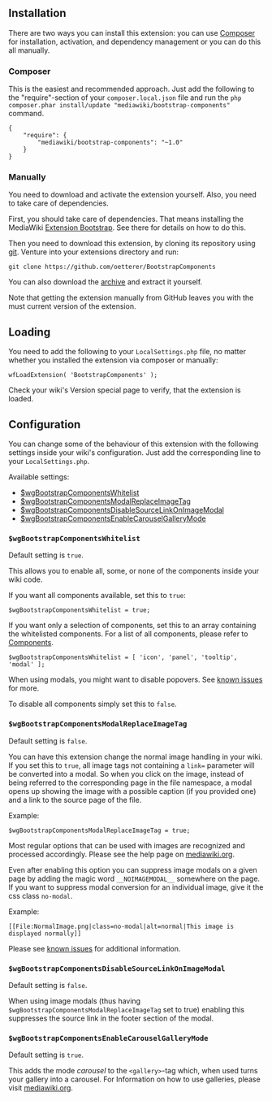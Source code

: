## Installation
There are two ways you can install this extension: you can use [Composer]
for installation, activation, and dependency management or you can do this
all manually.

### Composer
This is the easiest and recommended approach. Just add the following to
the "require"-section of your `composer.local.json` file and run the
`php composer.phar install/update "mediawiki/bootstrap-components"` command.

```
{
	"require": {
		"mediawiki/bootstrap-components": "~1.0"
	}
}
```

### Manually
You need to download and activate the extension yourself. Also, you need to
take care of dependencies.

First, you should take care of dependencies. That means installing
the MediaWiki [Extension Bootstrap][BootstrapExtension]. See there
for details on how to do this.

Then you need to download this extension, by cloning its repository
using [git][Git]. Venture into your extensions directory and run:

```
git clone https://github.com/oetterer/BootstrapComponents
```

You can also download the [archive][GitArchive] and extract it yourself.

Note that getting the extension manually from GitHub leaves you with the
must current version of the extension.

## Loading

You need to add the following to your `LocalSettings.php` file, no matter
whether you installed the extension via composer or manually:

```
wfLoadExtension( 'BootstrapComponents' );
```

Check your wiki's Version special page to verify, that the extension is loaded.

## Configuration
You can change some of the behaviour of this extension with the
following settings inside your wiki's configuration. Just add the
corresponding line to your `LocalSettings.php`.

Available settings:
* [$wgBootstrapComponentsWhitelist](#wgbootstrapcomponentswhitelist)
* [$wgBootstrapComponentsModalReplaceImageTag](#wgbootstrapcomponentsmodalreplaceimagetag)
* [$wgBootstrapComponentsDisableSourceLinkOnImageModal](#wgbootstrapcomponentsdisablesourcelinkonimagemodal)
* [$wgBootstrapComponentsEnableCarouselGalleryMode](#wgbootstrapcomponentsenablecarouselgallerymode)

### `$wgBootstrapComponentsWhitelist`
Default setting is `true`.

This allows you to enable all, some, or none of the components inside
your wiki code.

If you want all components available, set this to `true`:
```
$wgBootstrapComponentsWhitelist = true;
```

If you want only a selection of components, set this to an array
containing the whitelisted components. For a list of all components,
please refer to [Components].
```
$wgBootstrapComponentsWhitelist = [ 'icon', 'panel', 'tooltip', 'modal' ];
```

When using modals, you might want to disable popovers. See
[known issues][known-issues] for more.

To disable all components simply set this to `false`.

### `$wgBootstrapComponentsModalReplaceImageTag`
Default setting is `false`.

You can have this extension change the normal image handling in your
wiki. If you set this to `true`, all image tags not containing a `link=`
parameter will be converted into a modal. So when you click on the image,
instead of being referred to the corresponding page in the file namespace,
a modal opens up showing the image with a possible caption (if you
provided one) and a link to the source page of the file.

Example:
```
$wgBootstrapComponentsModalReplaceImageTag = true;
```

Most regular options that can be used with images are recognized and
processed accordingly. Please see the help page on [mediawiki.org][ImageHelp].

Even after enabling this option you can suppress image modals on a
given page by adding the magic word `__NOIMAGEMODAL__` somewhere on
the page. If you want to suppress modal conversion for an individual image,
give it the css class `no-modal`.

Example:
```
[[File:NormalImage.png|class=no-modal|alt=normal|This image is displayed normally]]
```

Please see [known issues][known-issues] for additional information.

### `$wgBootstrapComponentsDisableSourceLinkOnImageModal`
Default setting is `false`.

When using image modals (thus having
`$wgBootstrapComponentsModalReplaceImageTag` set to true) enabling
this suppresses the source link in the footer section of the modal.

### `$wgBootstrapComponentsEnableCarouselGalleryMode`
Default setting is `true`.

This adds the mode _carousel_ to the `<gallery>`-tag which, when used
turns your gallery into a carousel. For Information on how to use
galleries, please visit [mediawiki.org][Gallery].

[Composer]: https://getcomposer.org/
[Git]: https://git-scm.com/
[GitArchive]: https://github.com/oetterer/BootstrapComponents/archive/master.zip
[BootstrapExtension]: https://www.mediawiki.org/wiki/Extension:Bootstrap
[Components]: components.md
[known-issues]: known-issues.md
[ImageHelp]: https://www.mediawiki.org/wiki/Help:Images
[Gallery]: https://www.mediawiki.org/wiki/Help:Images#Rendering_a_gallery_of_images
